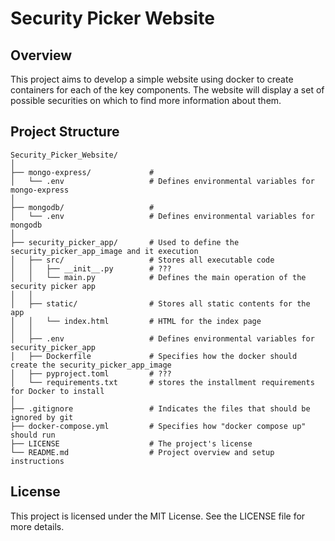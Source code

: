# **Security Picker Website**

## **Overview**

This project aims to develop a simple website using docker to create containers for each of the key components. The website will display a set of possible securities on which to find more information about them.

## **Project Structure**
```plaintext
Security_Picker_Website/
│
├── mongo-express/             # 
│   └── .env                   # Defines environmental variables for mongo-express
│
├── mongodb/                   # 
│   └── .env                   # Defines environmental variables for mongodb
│
├── security_picker_app/       # Used to define the security_picker_app_image and it execution
│   ├── src/                   # Stores all executable code
│   │   ├── __init__.py        # ???
│   │   └── main.py            # Defines the main operation of the security picker app
│   │
│   ├── static/                # Stores all static contents for the app
│   │   └── index.html         # HTML for the index page
│   │
│   ├── .env                   # Defines environmental variables for security_picker_app
│   ├── Dockerfile             # Specifies how the docker should create the security_picker_app_image
│   ├── pyproject.toml         # ???
│   └── requirements.txt       # stores the installment requirements for Docker to install
│
├── .gitignore                 # Indicates the files that should be ignored by git
├── docker-compose.yml         # Specifies how "docker compose up" should run
├── LICENSE                    # The project's license
└── README.md                  # Project overview and setup instructions
```

## **License**
This project is licensed under the MIT License. See the LICENSE file for more details.

